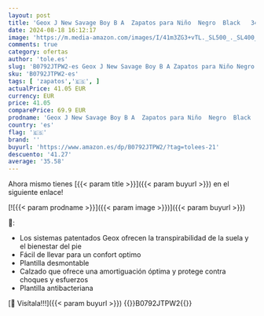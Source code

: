 ```yaml
---
layout: post
title: 'Geox J New Savage Boy B A  Zapatos para Niño  Negro  Black   34 EU'
date: 2024-08-18 16:12:17
image: 'https://m.media-amazon.com/images/I/41m3ZG3+vTL._SL500_._SL400_.jpg'
comments: true
category: ofertas
author: 'tole.es'
slug: 'B0792JTPW2-es Geox J New Savage Boy B A Zapatos para Niño Negro Black 34 EU'
sku: 'B0792JTPW2-es'
tags: [ 'zapatos','🇪🇸', ]
actualPrice: 41.05 EUR
currency: EUR
price: 41.05
comparePrice: 69.9 EUR
prodname: 'Geox J New Savage Boy B A  Zapatos para Niño  Negro  Black   34 EU'
country: 'es'
flag: '🇪🇸'
brand: ''
buyurl: 'https://www.amazon.es/dp/B0792JTPW2/?tag=tolees-21'
descuento: '41.27'
average: '35.58'
---
```


Ahora mismo tienes [{{< param title >}}]({{< param buyurl >}}) en el siguiente enlace!

[![{{< param prodname >}}]({{< param image >}})]({{< param buyurl >}})

🔎:

- Los sistemas patentados Geox ofrecen la transpirabilidad de la suela y el bienestar del pie
- Fácil de llevar para un confort optimo
- Plantilla desmontable
- Calzado que ofrece una amortiguación óptima y protege contra choques y esfuerzos
- Plantilla antibacteriana

[🛒 Visítala!!!]({{< param buyurl >}})
{{<world>}}B0792JTPW2{{</world>}}
